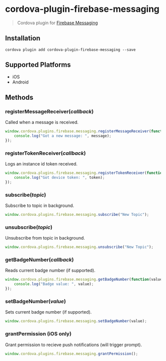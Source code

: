 # cordova-plugin-firebase-messaging
> Cordova plugin for [Firebase Messaging](https://firebase.google.com/docs/cloud-messaging/)

## Installation

    cordova plugin add cordova-plugin-firebase-messaging --save

## Supported Platforms

- iOS
- Android

## Methods

### registerMessageReceiver(_callback_)
Called when a message is received.
```js
window.cordova.plugins.firebase.messaging.registerMessageReceiver(function(message) {
    console.log("Got a new message: ", message);
});
```

### registerTokenReceiver(_callback_)
Logs an instance id token received.
```js
window.cordova.plugins.firebase.messaging.registerTokenReceiver(function(token) {
    console.log("Got device token: ", token);
});
```

### subscribe(_topic_)
Subscribe to topic in background.
```js
window.cordova.plugins.firebase.messaging.subscribe("New Topic");
```

### unsubscribe(_topic_)
Unsubscribe from topic in background.
```js
window.cordova.plugins.firebase.messaging.unsubscribe("New Topic");
```

### getBadgeNumber(_callback_)
Reads current badge number (if supported).
```js
window.cordova.plugins.firebase.messaging.getBadgeNumber(function(value) {
    console.log("Badge value: ", value);
});
```

### setBadgeNumber(_value_)
Sets current badge number (if supported).
```js
window.cordova.plugins.firebase.messaging.setBadgeNumber(value);
```

### grantPermission (iOS only)
Grant permission to recieve push notifications (will trigger prompt).
```js
window.cordova.plugins.firebase.messaging.grantPermission();
```
